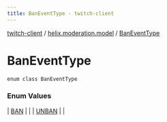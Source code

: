 ```yaml
---
title: BanEventType - twitch-client
---
```


[twitch-client](../../index.html) / [helix.moderation.model](../index.html) / [BanEventType](./index.html)

# BanEventType

`enum class BanEventType`

### Enum Values

| [BAN](-b-a-n.html) |  |
| [UNBAN](-u-n-b-a-n.html) |  |

